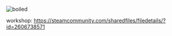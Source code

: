 ![boiled](https://github.com/user-attachments/assets/8e6a1bee-7eaf-4ab5-a298-f3175dc556ed)

workshop: https://steamcommunity.com/sharedfiles/filedetails/?id=2606738571
